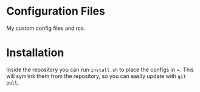Configuration Files
===================

My custom config files and rcs.

Installation
============

Inside the repository you can run `install.sh` to place the configs in ~.
This will symlink them from the repository, so you can easily update with `git pull`.